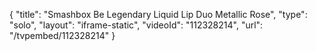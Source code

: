 {
    "title": "Smashbox Be Legendary Liquid Lip Duo  Metallic Rose",
    "type": "solo",
    "layout": "iframe-static",
    "videoId": "112328214",
    "url": "\/tvpembed\/112328214"
}